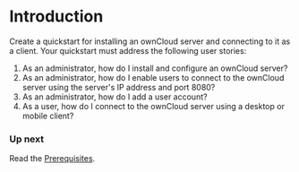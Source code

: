 Introduction
====================

Create a quickstart for installing an ownCloud server and connecting to it as a client. Your quickstart must address the following user stories:

1. As an administrator, how do I install and configure an ownCloud server?
2. As an administrator, how do I enable users to connect to the ownCloud server using the server's IP address and port 8080?
3. As an administrator, how do I add a user account?
4. As a user, how do I connect to the ownCloud server using a desktop or mobile client?

### Up next

Read the [Prerequisites](/https://lazchance.github.io/content/Prerequisites.html).
